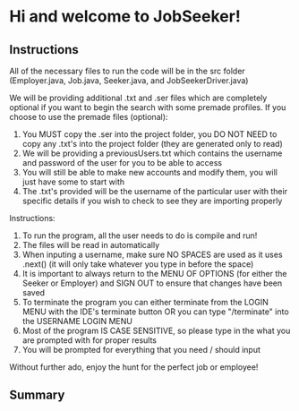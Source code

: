 # Hi and welcome to JobSeeker!
## Instructions
All of the necessary files to run the code will be in the src folder (Employer.java, Job.java, Seeker.java, and JobSeekerDriver.java)

We will be providing additional .txt and .ser files which are completely optional if you want to begin the search with some premade profiles.
If you choose to use the premade files (optional):
   1) You MUST copy the .ser into the project folder, you DO NOT NEED to copy any .txt's into the project folder (they are generated only to read)
   2) We will be providing a previousUsers.txt which contains the username and password of the user for you to be able to access
   3) You will still be able to make new accounts and modify them, you will just have some to start with
   4) The .txt's provided will be the username of the particular user with their specific details if you wish to check to see they are importing properly

Instructions:
   1) To run the program, all the user needs to do is compile and run!
   2) The files will be read in automatically
   3) When inputing a username, make sure NO SPACES are used as it uses .next() (it will only take whatever you type in before the space)
   4) It is important to always return to the MENU OF OPTIONS (for either the Seeker or Employer) and SIGN OUT to ensure that changes have been saved
   5) To terminate the program you can either terminate from the LOGIN MENU with the IDE's terminate button OR you can type "/terminate" into the USERNAME LOGIN MENU
   6) Most of the program IS CASE SENSITIVE, so please type in the what you are prompted with for proper results
   7) You will be prompted for everything that you need / should input

Without further ado, enjoy the hunt for the perfect job or employee!

## Summary
